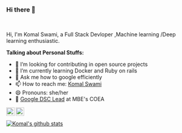 

### Hi there 👋

<br/>

Hi, I'm Komal Swami, a Full Stack Devloper ,Machine learning /Deep learning enthusiastic.
  
**Talking about Personal Stuffs:**

- 🔭 I’m looking for contributing in open source projects
- 🌱 I’m currently learning Docker and Ruby on rails
- 💬 Ask me how to google efficiently
- 📫 How to reach me: [Komal Swami](https://www.linkedin.com/in/komal-swami-4a539117a)
- 😄 Pronouns: she/her 
- 📌 [Google DSC Lead](https://developers.google.com/community/dsc) at MBE's COEA




<a href="https://www.linkedin.com/in/komal-swami-4a539117a/">
  <img align="left" alt="Komal's Linkedin" width="22px" src="https://cdn.jsdelivr.net/npm/simple-icons@v3/icons/linkedin.svg" />
</a>
<a href="https://github.com/komalswami">
  <img align="left" alt="Komal's Github" width="22px" src="https://cdn.jsdelivr.net/npm/simple-icons@v3/icons/github.svg" />
</a>
<br/>
<br/>
<a href="https://github.com/komalswami">
 <img align="center" src="https://github-readme-stats.vercel.app/api?username=komalswami&show_icons=true&theme=dracula&line_height=27" alt="Komal's github stats"/>
</a>





